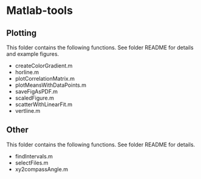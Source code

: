 # Matlab-tools

## Plotting
This folder contains the following functions. See folder README for details and example figures.
* createColorGradient.m
* horline.m
* plotCorrelationMatrix.m
* plotMeansWithDataPoints.m
* saveFigAsPDF.m
* scaledFigure.m
* scatterWithLinearFit.m
* vertline.m

## Other
This folder contains the following functions. See folder README for details.
* findIntervals.m
* selectFiles.m
* xy2compassAngle.m
